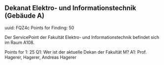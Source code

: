 ## Dekanat Elektro- und Informationstechnik (Gebäude A)
uuid: FQZ4c
Points for Finding: 50

Der ServicePoint der Fakultät Elektro- und Informationstechnik befindet sich im Raum A108.

Points for 1: 25
Q1: Wer ist der aktuelle Dekan der Fakultät M?
A1: Prof. Hagerer, Hagerer, Andreas Hagerer

